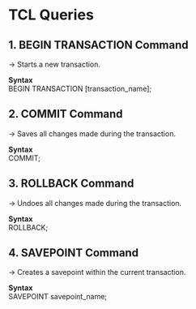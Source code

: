 # TCL Queries


## 1. BEGIN TRANSACTION Command

-> Starts a new transaction.<br>

<b>Syntax</b><br>
BEGIN TRANSACTION [transaction_name];<br>

## 2. COMMIT Command

-> Saves all changes made during the transaction.<br>

<b>Syntax</b><br>
COMMIT;<br>

## 3. ROLLBACK Command

-> Undoes all changes made during the transaction.<br>

<b>Syntax</b><br>
ROLLBACK;<br>

## 4. SAVEPOINT Command

-> Creates a savepoint within the current transaction.<br>

<b>Syntax</b><br>
SAVEPOINT savepoint_name;<br>